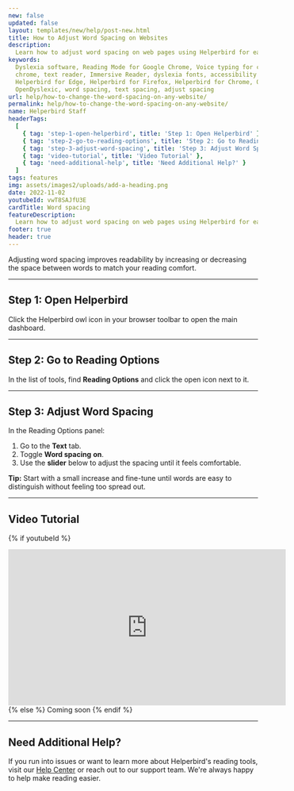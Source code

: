 ```yaml
---
new: false
updated: false
layout: templates/new/help/post-new.html
title: How to Adjust Word Spacing on Websites
description:
  Learn how to adjust word spacing on web pages using Helperbird for easier reading and improved text clarity.
keywords:
  Dyslexia software, Reading Mode for Google Chrome, Voice typing for chrome, Text to speech for
  chrome, text reader, Immersive Reader, dyslexia fonts, accessibility software, dyslexia software,
  Helperbird for Edge, Helperbird for Firefox, Helperbird for Chrome, Opendyslexic for Chrome,
  OpenDyslexic, word spacing, text spacing, adjust spacing
url: help/how-to-change-the-word-spacing-on-any-website/
permalink: help/how-to-change-the-word-spacing-on-any-website/
name: Helperbird Staff
headerTags:
  [
    { tag: 'step-1-open-helperbird', title: 'Step 1: Open Helperbird' },
    { tag: 'step-2-go-to-reading-options', title: 'Step 2: Go to Reading Options' },
    { tag: 'step-3-adjust-word-spacing', title: 'Step 3: Adjust Word Spacing' },
    { tag: 'video-tutorial', title: 'Video Tutorial' },
    { tag: 'need-additional-help', title: 'Need Additional Help?' }
  ]
tags: features
img: assets/images2/uploads/add-a-heading.png
date: 2022-11-02
youtubeId: vwT8SAJfU3E
cardTitle: Word spacing
featureDescription:
  Learn how to adjust word spacing on web pages using Helperbird for easier reading and improved text clarity.
footer: true
header: true
---
```


Adjusting word spacing improves readability by increasing or decreasing the space between words to match your reading comfort.

---

## Step 1: Open Helperbird

Click the Helperbird owl icon in your browser toolbar to open the main dashboard.


---

## Step 2: Go to Reading Options

In the list of tools, find **Reading Options** and click the open icon next to it.



---

## Step 3: Adjust Word Spacing

In the Reading Options panel:
1. Go to the **Text** tab.
2. Toggle **Word spacing** **on**.
3. Use the **slider** below to adjust the spacing until it feels comfortable.


**Tip:** Start with a small increase and fine-tune until words are easy to distinguish without feeling too spread out.

---

## Video Tutorial

{% if youtubeId %}
<iframe width="560" height="315" class="aspect-square rounded-2xl mb-8 mt-8" src="https://www.youtube-nocookie.com/embed/{{ youtubeId }}?si=6BtkhydcpJ8UFQ_l" title="YouTube video player" frameborder="0" allow="accelerometer; autoplay; clipboard-write; encrypted-media; gyroscope; picture-in-picture; web-share" allowfullscreen></iframe>
{% else %}
Coming soon
{% endif %}

---

## Need Additional Help?

If you run into issues or want to learn more about Helperbird's reading tools, visit our [Help Center](https://www.helperbird.com/help) or reach out to our support team. We're always happy to help make reading easier.